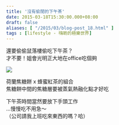 ```yaml
---
title: '沒有偷閒的下午茶'
date: 2015-03-18T15:30:00.000+08:00
draft: false
aliases: [ "/2015/03/blog-post_18.html" ]
tags : [lifestyle - 嗨啲的極樂世界]
---
```


還要偷偷鼠落樓偷吃下午茶？  
才不要！姐會光明正大地在office吃個夠

![](/images/teatime.jpg)

荷蘭焦糖餅 x 蜂蜜紅茶的組合  
焦糖餅中間的焦糖層要被蒸氣熱融化點才好吃

  

下午茶時間當然要放下手頭工作  
...慢慢吃不用急～  
（公司請我上班吃來東西的嗎？哈）

